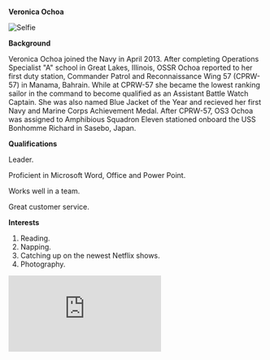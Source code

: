 **Veronica Ochoa**

![Selfie](https://scontent-nrt1-1.xx.fbcdn.net/v/t1.0-9/10423789_742236115849931_4102103313875137958_n.jpg?oh=0cade80a6343f16bc10e34dee9e585c4&oe=5A911DC9)

**Background**

Veronica Ochoa joined the Navy in April 2013. After completing Operations Specialist "A" school in Great Lakes, Illinois, OSSR Ochoa reported to her first duty station, Commander Patrol and Reconnaissance Wing 57 (CPRW-57) in Manama, Bahrain. While at CPRW-57 she became the lowest ranking sailor in the command to become qualified as an Assistant Battle Watch Captain. She was also named Blue Jacket of the Year and recieved her first Navy and Marine Corps Achievement Medal. After CPRW-57, OS3 Ochoa was assigned to Amphibious Squadron Eleven stationed onboard the USS Bonhomme Richard in Sasebo, Japan.

**Qualifications**

Leader.

Proficient in Microsoft Word, Office and Power Point.

Works well in a team.

Great customer service.

**Interests**

1. Reading.
2. Napping.
3. Catching up on the newest Netflix shows.
4. Photography.

![PP](https://www.facebook.com/photo.php?fbid=1652232804850253&set=pb.100001906485345.-2207520000.1512982893.&type=3&theater)
